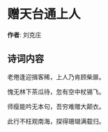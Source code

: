 # 赠天台通上人

**作者**: 刘克庄

## 诗词内容

老倦逢迎揖客稀，上人乃肯顾柴扉。

愧无林下茶瓜待，忽有空中杖锡飞。

师瘦能吟无本句，吾穷难赠大颠衣。

此行不枉观南海，探得珊瑚满载归。

